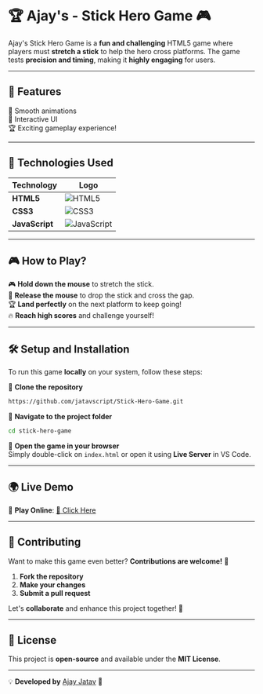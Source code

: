 # **🏆 Ajay's - Stick Hero Game 🎮**  

Ajay's Stick Hero Game is a **fun and challenging** HTML5 game where players must **stretch a stick** to help the hero cross platforms. The game tests **precision and timing**, making it **highly engaging** for users.    

---

## **🌟 Features**  

🎯 Smooth animations  
🎨 Interactive UI  
🏆 Exciting gameplay experience!   

---

## **🚀 Technologies Used**  

| Technology | Logo |
|------------|------|
| **HTML5**  | ![HTML5](https://img.shields.io/badge/HTML5-%23E34F26.svg?style=for-the-badge&logo=html5&logoColor=white) |
| **CSS3**   | ![CSS3](https://img.shields.io/badge/CSS3-%231572B6.svg?style=for-the-badge&logo=css3&logoColor=white) |
| **JavaScript** | ![JavaScript](https://img.shields.io/badge/JavaScript-%23F7DF1E.svg?style=for-the-badge&logo=javascript&logoColor=black) |

---

## **🎮 How to Play?**  
🎮 **Hold down the mouse** to stretch the stick.  
🎯 **Release the mouse** to drop the stick and cross the gap.  
🏆 **Land perfectly** on the next platform to keep going!  
🔥 **Reach high scores** and challenge yourself!  

---

## **🛠️ Setup and Installation**  
To run this game **locally** on your system, follow these steps:  

📌 **Clone the repository**  
```sh
https://github.com/jatavscript/Stick-Hero-Game.git
```

📌 **Navigate to the project folder**  
```sh
cd stick-hero-game
```

📌 **Open the game in your browser**  
Simply double-click on `index.html` or open it using **Live Server** in VS Code.  

---

## **🌍 Live Demo**  
🚀 **Play Online**: [🔗 Click Here](https://jatavscript.github.io/stick-hero-game/)  

---

## **🤝 Contributing**  
Want to make this game even better? **Contributions are welcome!** 🎉  

1. **Fork the repository**  
2. **Make your changes**  
3. **Submit a pull request**  

Let's **collaborate** and enhance this project together! 🚀  

---

## **📜 License**  
This project is **open-source** and available under the **MIT License**.  

---

💡 **Developed by** [Ajay Jatav](https://github.com/jatavscript) 🚀  
